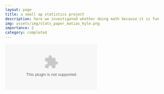 ```yaml
---
layout: page
title: a small ap statistics project
description: here we investigated whether doing math because it is fun has an association with average confidence in solving math problems among high school students
img: assets/img/stats_paper_matias_kyle.png
importance: 2
category: completed
---
```



<embed src="https://quadcryo.github.io/matias-relyea-kyle-hollars-math-fun-confidence-stats.pdf" type="asset/pdf" />





